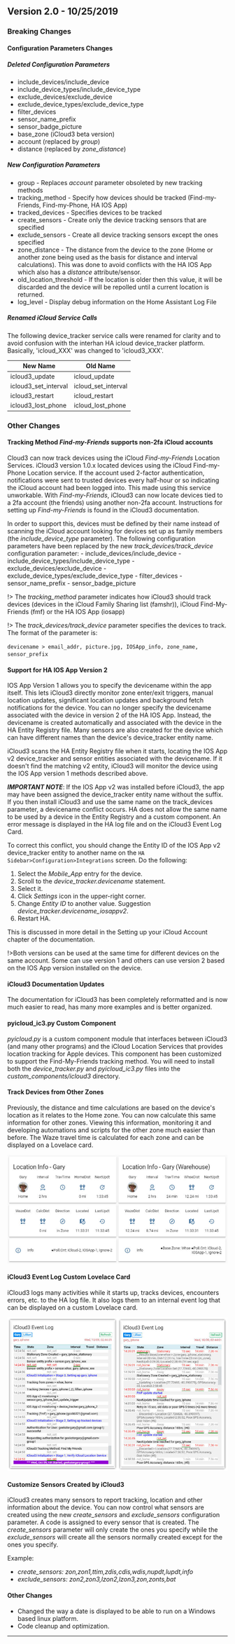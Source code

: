 ## Version 2.0 - 10/25/2019

### Breaking Changes

#### Configuration Parameters Changes

##### Deleted Configuration Parameters

- include_devices/include_device
- include_device_types/include_device_type
- exclude_devices/exclude_device
- exclude_device_types/exclude_device_type
- filter_devices
- sensor_name_prefix
- sensor_badge_picture
- base_zone (iCloud3 beta version)
- account (replaced by *group*)
- distance (replaced by *zone_distance*)

##### New Configuration Parameters

- group - Replaces *account* parameter obsoleted by new tracking methods
- tracking_method - Specify how devices should be tracked (Find-my-Friends, Find-my-Phone, HA IOS App)
- tracked_devices - Specifies devices to be tracked
- create_sensors - Create only the device tracking sensors that are specified
- exclude_sensors - Create all device tracking sensors except the ones specified
- zone_distance - The distance from the device to the zone (Home or another zone being used as the basis for distance and interval calculations). This was done to avoid conflicts with the HA IOS App which also has a *distance* attribute/sensor.  
- old_location_threshold - If the location is older then this value, it will be discarded and the device will be repolled until a current location is returned. 
- log_level - Display debug information on the Home Assistant Log File

##### Renamed iCloud Service Calls
The following device_tracker service calls were renamed for clarity and to avoid confusion with the interhan HA icloud device_tracker platform. Basically, 'icloud_XXX' was changed to 'icloud3_XXX'.

| New Name | Old Name |
|----------|----------|
| icloud3_update | icloud_update |
| icloud3_set_interval | icloud_set_interval |
| icloud3_restart | icloud_restart |
| icloud3_lost_phone | icloud_lost_phone |

### Other Changes

#### Tracking Method *Find-my-Friends* supports non-2fa iCloud accounts

Cloud3 can now track devices using the iCloud *Find-my-Friends* Location Services. iCloud3 version 1.0.x located devices using the iCloud Find-my-Phone Location service. If the account used 2-factor authentication, notifications were sent to trusted devices every half-hour or so indicating the iCloud account had been logged into. This made using this service unworkable. With *Find-my-Friends*, iCloud3 can now locate devices tied to a 2fa account (the friends) using another non-2fa account. Instructions for setting up *Find-my-Friends* is found in the iCloud3 documentation.

In order to support this, devices must be defined by their name instead of scanning the iCloud account looking for devices set up as family members (the *include_device_type* parameter). The following configuration parameters have been replaced by the new *track_devices/track_device* configuration parameter: 
      - include_devices/include_device
      - include_device_types/include_device_type
      - exclude_devices/exclude_device
      - exclude_device_types/exclude_device_type
      - filter_devices
      - sensor_name_prefix
      - sensor_badge_picture

!> The *tracking_method* parameter indicates how iCloud3 should track devices (devices in the iCloud Family Sharing list (famshr)), iCloud Find-My-Friends (fmf) or the HA IOS App (iosapp)

!> The *track_devices/track_device* parameter specifies the devices to track. The format of the parameter is:

 `devicename > email_addr, picture.jpg, IOSApp_info, zone_name, sensor_prefix`

#### Support for HA IOS App Version 2

IOS App Version 1 allows you to specify the devicename within the app itself. This lets iCloud3 directly monitor zone enter/exit triggers, manual location updates, significant location updates and background fetch notifications for the device. You can no longer specify the devicename associated with the device in version 2 of the HA IOS App. Instead, the devicename is created automatically and associated with the device in the HA Entity Registry file. Many sensors are also created for the device which can have different names than the device's device_tracker entity name.

iCloud3 scans the HA Entity Registry file when it starts, locating the IOS App v2 device_tracker and sensor entities associated with the devicename. If it doesn't find the matching v2 entity, iCloud3 will monitor the device using the IOS App version 1 methods described above.

***IMPORTANT NOTE***: If the IOS App v2 was installed before iCloud3, the app may have been assigned the device_tracker entity name without the suffix. If you then install iCloud3 and use the same name on the track_devices parameter, a devicename conflict occurs. HA does not allow the same name to be used by a device in the Entity Registry and a custom component. An error message is displayed in the HA log file and on the iCloud3 Event Log Card. 

To correct this conflict, you should change the Entity ID of the IOS App v2 device_tracker entity to another name on the `HA Sidebar>Configuration>Integrations` screen. Do the following:

1. Select the *Mobile_App* entry for the device.
2. Scroll to the *device_tracker.devicename* statement.
3. Select it.
4. Click *Settings* icon in the upper-right corner.
5. Change *Entity ID* to another value. Suggestion *device_tracker.devicename_iosappv2*.
6. Restart HA.

This is discussed in more detail in the Setting up your iCloud Account chapter of the documentation.

!>Both versions can be used at the same time for different devices on the same account. Some can use version 1 and others can use version 2 based on the IOS App version installed on the device.

#### iCloud3 Documentation Updates

The documentation for iCloud3 has been completely reformatted and is now much easier to read, has many more examples and is better organized.

#### pyicloud_ic3.py Custom Component

*pyicloud.py* is a custom component module that interfaces between iCloud3 (and many other programs) and the iCloud Location Services that provides location tracking for Apple devices. This component has been customized to support the Find-My-Friends tracking method. You will need to install both the *device_tracker.py* and *pyicloud_ic3.py* files into the *custom_components/icloud3* directory.

#### Track Devices from Other Zones

Previously, the distance and time calculations are based on the device's location as it relates to the Home zone. You can now calculate this same information for other zones. Viewing this information, monitoring it and developing automations and scripts for the other zone much easier than before. The Waze travel time is calculated for each zone and can be displayed on a Lovelace card.

![lovelace_gc_home_2_zones_5x2](images/lovelace_gc_home_2_zones_5x2.jpg)

#### iCloud3 Event Log Custom Lovelace Card

iCloud3 logs many activities while it starts up, tracks devices, encounters errors, etc. to the HA log file. It also logs them to an internal event log that can be displayed on a custom Lovelace card. 

![event_log](images/event_log.jpg)

#### Customize Sensors Created by iCloud3

iCloud3 creates many sensors to report tracking, location and other information about the device. You can now control what sensors are created using the new *create_sensors* and *exclude_sensors* configuration parameter. A code is assigned to every sensor that is created. The *create_sensors* parameter will only create the ones you specify while the *exclude_sensors* will create all the sensors normally created except for the ones you specify.

Example: 

- *create_sensors: zon,zon1,ttim,zdis,cdis,wdis,nupdt,lupdt,info*
- *exclude_sensors: zon2,zon3,lzon2,lzon3,zon,zonts,bat*  

#### Other Changes

- Changed the way a date is displayed to be able to run on a Windows based linux platform.
- Code cleanup and optimization.

------







